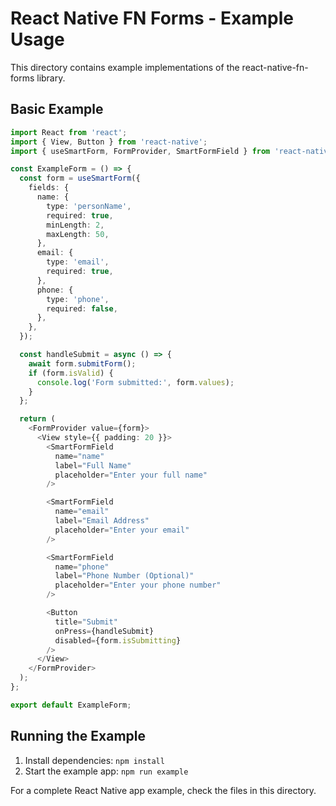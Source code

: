 # React Native FN Forms - Example Usage

This directory contains example implementations of the react-native-fn-forms library.

## Basic Example

```typescript
import React from 'react';
import { View, Button } from 'react-native';
import { useSmartForm, FormProvider, SmartFormField } from 'react-native-fn-forms';

const ExampleForm = () => {
  const form = useSmartForm({
    fields: {
      name: {
        type: 'personName',
        required: true,
        minLength: 2,
        maxLength: 50,
      },
      email: {
        type: 'email',
        required: true,
      },
      phone: {
        type: 'phone',
        required: false,
      },
    },
  });

  const handleSubmit = async () => {
    await form.submitForm();
    if (form.isValid) {
      console.log('Form submitted:', form.values);
    }
  };

  return (
    <FormProvider value={form}>
      <View style={{ padding: 20 }}>
        <SmartFormField
          name="name"
          label="Full Name"
          placeholder="Enter your full name"
        />

        <SmartFormField
          name="email"
          label="Email Address"
          placeholder="Enter your email"
        />

        <SmartFormField
          name="phone"
          label="Phone Number (Optional)"
          placeholder="Enter your phone number"
        />

        <Button
          title="Submit"
          onPress={handleSubmit}
          disabled={form.isSubmitting}
        />
      </View>
    </FormProvider>
  );
};

export default ExampleForm;
```

## Running the Example

1. Install dependencies: `npm install`
2. Start the example app: `npm run example`

For a complete React Native app example, check the files in this directory.
